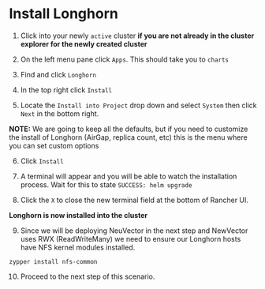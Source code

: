 # Install Longhorn

1. Click into your newly `active` cluster **if you are not already in the cluster explorer for the newly created cluster**

2. On the left menu pane click `Apps`. This should take you to `charts`

3. Find and click `Longhorn`

4. In the top right click `Install`

5. Locate the `Install into Project` drop down and select `System` then click `Next` in the bottom right. 

**NOTE:** We are going to keep all the defaults, but if you need to customize the install of Longhorn (AirGap, replica count, etc) this is the menu where you can set custom options

6. Click `Install`

7. A terminal will appear and you will be able to watch the installation process. Wait for this to state `SUCCESS: helm upgrade`

8. Click the `X` to close the new terminal field at the bottom of Rancher UI. 

**Longhorn is now installed into the cluster**

9. Since we will be deploying NeuVector in the next step and NewVector uses RWX (ReadWriteMany) we need to ensure our Longhorn hosts have NFS kernel modules installed. 

```ctr:Cluster01
zypper install nfs-common
```
10. Proceed to the next step of this scenario.

